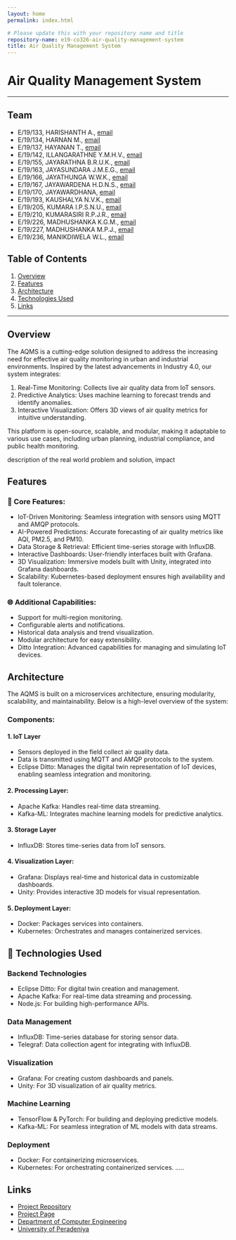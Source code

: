 ```yaml
---
layout: home
permalink: index.html

# Please update this with your repository name and title
repository-name: e19-co326-air-quality-management-system
title: Air Quality Management System
---
```


[comment]: # "This is the standard layout for the project, but you can clean this and use your own template"

# Air Quality Management System

---

<!-- 
This is a sample image, to show how to add images to your page. To learn more options, please refer [this](https://projects.ce.pdn.ac.lk/docs/faq/how-to-add-an-image/)

![Sample Image](./images/sample.png)
 -->

## Team
-  E/19/133, HARISHANTH A., [email](e19133@eng.pdn.ac.lk)
-  E/19/134, HARNAN M., [email](e19134@eng.pdn.ac.lk)
-  E/19/137, HAYANAN T., [email](e19137@eng.pdn.ac.lk)
-  E/19/142, ILLANGARATHNE Y.M.H.V., [email](e19142@eng.pdn.ac.lk)
-  E/19/155, JAYARATHNA B.R.U.K., [email](e19155@eng.pdn.ac.lk)
-  E/19/163, JAYASUNDARA J.M.E.G., [email](e19163@eng.pdn.ac.lk)
-  E/19/166, JAYATHUNGA W.W.K., [email](e19166@eng.pdn.ac.lk)
-  E/19/167, JAYAWARDENA H.D.N.S., [email](e19167@eng.pdn.ac.lk)
-  E/19/170, JAYAWARDHANA, [email](e19170@eng.pdn.ac.lk)
-  E/19/193, KAUSHALYA N.V.K., [email](e19193@eng.pdn.ac.lk)
-  E/19/205, KUMARA I.P.S.N.U., [email](e19205@eng.pdn.ac.lk)
-  E/19/210, KUMARASIRI R.P.J.R., [email](e19210@eng.pdn.ac.lk)
-  E/19/226, MADHUSHANKA K.G.M., [email](e19226@eng.pdn.ac.lk)
-  E/19/227, MADHUSHANKA M.P.J., [email](e19227@eng.pdn.ac.lk)
-  E/19/236, MANIKDIWELA W.L., [email](e19236@eng.pdn.ac.lk)

## Table of Contents
1. [Overview](#overview)
2. [Features](#features)
3. [Architecture](#architecture)
4. [Technologies Used](#technologies-used)
5. [Links](#links)

---

## Overview
The AQMS is a cutting-edge solution designed to address the increasing need for effective air quality monitoring in urban and industrial environments. Inspired by the latest advancements in Industry 4.0, our system integrates:

1. Real-Time Monitoring: Collects live air quality data from IoT sensors.
2. Predictive Analytics: Uses machine learning to forecast trends and identify anomalies.
3. Interactive Visualization: Offers 3D views of air quality metrics for intuitive understanding.

This platform is open-source, scalable, and modular, making it adaptable to various use cases, including urban planning, industrial compliance, and public health monitoring.

 description of the real world problem and solution, impact

## Features
### 🌟 Core Features:
* IoT-Driven Monitoring: Seamless integration with sensors using MQTT and AMQP protocols.
* AI-Powered Predictions: Accurate forecasting of air quality metrics like AQI, PM2.5, and PM10.
* Data Storage & Retrieval: Efficient time-series storage with InfluxDB.
* Interactive Dashboards: User-friendly interfaces built with Grafana.
* 3D Visualization: Immersive models built with Unity, integrated into Grafana dashboards.
* Scalability: Kubernetes-based deployment ensures high availability and fault tolerance.

### 🌐 Additional Capabilities:
* Support for multi-region monitoring.
* Configurable alerts and notifications.
* Historical data analysis and trend visualization.
* Modular architecture for easy extensibility.
* Ditto Integration: Advanced capabilities for managing and simulating IoT devices.

## Architecture
The AQMS is built on a microservices architecture, ensuring modularity, scalability, and maintainability. Below is a high-level overview of the system:

### Components:
#### 1. IoT Layer
* Sensors deployed in the field collect air quality data.
* Data is transmitted using MQTT and AMQP protocols to the system.
* Eclipse Ditto: Manages the digital twin representation of IoT devices, enabling seamless integration and monitoring.

#### 2. Processing Layer:
* Apache Kafka: Handles real-time data streaming.
* Kafka-ML: Integrates machine learning models for predictive analytics.

#### 3. Storage Layer
* InfluxDB: Stores time-series data from IoT sensors.

#### 4. Visualization Layer:
* Grafana: Displays real-time and historical data in customizable dashboards.
* Unity: Provides interactive 3D models for visual representation.

#### 5. Deployment Layer:
* Docker: Packages services into containers.
* Kubernetes: Orchestrates and manages containerized services.

## 🔧 Technologies Used

### Backend Technologies

* Eclipse Ditto: For digital twin creation and management.
* Apache Kafka: For real-time data streaming and processing.
* Node.js: For building high-performance APIs.

### Data Management

* InfluxDB: Time-series database for storing sensor data.
* Telegraf: Data collection agent for integrating with InfluxDB.

### Visualization

* Grafana: For creating custom dashboards and panels.
* Unity: For 3D visualization of air quality metrics.

### Machine Learning

* TensorFlow & PyTorch: For building and deploying predictive models.
* Kafka-ML: For seamless integration of ML models with data streams.

### Deployment

* Docker: For containerizing microservices.
* Kubernetes: For orchestrating containerized services.
.....

## Links

- [Project Repository](https://github.com/cepdnaclk/e19-co326-air-quality-management-system)
- [Project Page](https://cepdnaclk.github.io/e19-co326-air-quality-management-system/)
- [Department of Computer Engineering](http://www.ce.pdn.ac.lk/)
- [University of Peradeniya](https://eng.pdn.ac.lk/)


[//]: # (Please refer this to learn more about Markdown syntax)
[//]: # (https://github.com/adam-p/markdown-here/wiki/Markdown-Cheatsheet)
